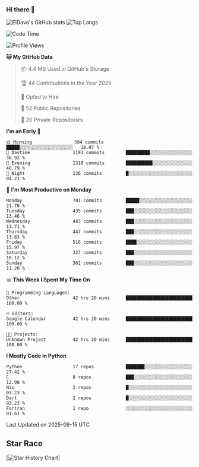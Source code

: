 ### Hi there 👋
![ElDavo's GitHub stats](https://github-readme-stats.vercel.app/api?username=ElDavoo&show_icons=true&theme=chartreuse-dark)
![Top Langs](https://github-readme-stats.vercel.app/api/top-langs/?username=ElDavoo&theme=chartreuse-dark&layout=compact)

<!--START_SECTION:waka-->
![Code Time](http://img.shields.io/badge/Code%20Time-4%2C140%20hrs%2052%20mins-blue)

![Profile Views](http://img.shields.io/badge/Profile%20Views-1-blue)

**🐱 My GitHub Data** 

> 📦 4.4 MB Used in GitHub's Storage 
 > 
> 🏆 44 Contributions in the Year 2025
 > 
> 💼 Opted to Hire
 > 
> 📜 52 Public Repositories 
 > 
> 🔑 20 Private Repositories 
 > 
**I'm an Early 🐤** 

```text
🌞 Morning                584 commits         █████░░░░░░░░░░░░░░░░░░░░   18.07 % 
🌆 Daytime                1193 commits        █████████░░░░░░░░░░░░░░░░   36.92 % 
🌃 Evening                1318 commits        ██████████░░░░░░░░░░░░░░░   40.79 % 
🌙 Night                  136 commits         █░░░░░░░░░░░░░░░░░░░░░░░░   04.21 % 
```
📅 **I'm Most Productive on Monday** 

```text
Monday                   701 commits         █████░░░░░░░░░░░░░░░░░░░░   21.70 % 
Tuesday                  435 commits         ███░░░░░░░░░░░░░░░░░░░░░░   13.46 % 
Wednesday                443 commits         ███░░░░░░░░░░░░░░░░░░░░░░   13.71 % 
Thursday                 447 commits         ███░░░░░░░░░░░░░░░░░░░░░░   13.83 % 
Friday                   516 commits         ████░░░░░░░░░░░░░░░░░░░░░   15.97 % 
Saturday                 327 commits         ███░░░░░░░░░░░░░░░░░░░░░░   10.12 % 
Sunday                   362 commits         ███░░░░░░░░░░░░░░░░░░░░░░   11.20 % 
```


📊 **This Week I Spent My Time On** 

```text
💬 Programming Languages: 
Other                    42 hrs 20 mins      █████████████████████████   100.00 % 

🔥 Editors: 
Google Calendar          42 hrs 20 mins      █████████████████████████   100.00 % 

🐱‍💻 Projects: 
Unknown Project          42 hrs 20 mins      █████████████████████████   100.00 % 
```

**I Mostly Code in Python** 

```text
Python                   17 repos            ███████░░░░░░░░░░░░░░░░░░   27.42 % 
C                        8 repos             ███░░░░░░░░░░░░░░░░░░░░░░   12.90 % 
Nix                      2 repos             █░░░░░░░░░░░░░░░░░░░░░░░░   03.23 % 
Dart                     2 repos             █░░░░░░░░░░░░░░░░░░░░░░░░   03.23 % 
Fortran                  1 repo              ░░░░░░░░░░░░░░░░░░░░░░░░░   01.61 % 
```




 Last Updated on 2025-09-15 UTC
<!--END_SECTION:waka-->

## Star Race

[![Star History Chart](https://api.star-history.com/svg?repos=ElDavoo/WhatsApp-Crypt14-Crypt15-Decrypter,ElDavoo/TuringOS,EliteAndroidApps/WhatsApp-Crypt12-Decrypter,KnugiHK/Whatsapp-Chat-Exporter&type=Date)]
